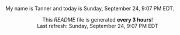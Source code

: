My name is Tanner and today is Sunday, September 24, 9:07 PM EDT.

<p align="center">This <i>README</i> file is generated <b>every 3 hours</b>!</br>Last refresh: Sunday, September 24, 9:07 PM EDT<br /></p>

